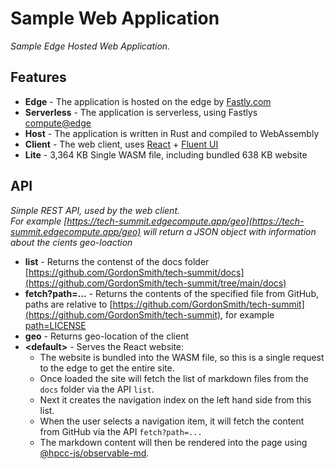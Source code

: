 # Sample Web Application

_Sample Edge Hosted Web Application._

## Features

- **Edge** - The application is hosted on the edge by [Fastly.com](https://developer.fastly.com/)
- **Serverless** - The application is serverless, using Fastlys [compute@edge](https://developer.fastly.com/learning/compute/)
- **Host** - The application is written in Rust and compiled to WebAssembly
- **Client** - The web client, uses [React](https://react.dev/) + [Fluent UI](https://github.com/microsoft/fluentui/wiki/Fluent-UI-React-v9-Release)
- **Lite** - 3,364 KB Single WASM file, including bundled 638 KB website

## API

_Simple REST API, used by the web client.  
For example [https://tech-summit.edgecompute.app/geo](https://tech-summit.edgecompute.app/geo) will return a JSON object with information about the cients geo-loaction_

- **list** - Returns the contenst of the docs folder [https://github.com/GordonSmith/tech-summit/docs](https://github.com/GordonSmith/tech-summit/tree/main/docs)
- **fetch?path=...** - Returns the contents of the specified file from GitHub, paths are relative to [https://github.com/GordonSmith/tech-summit](https://github.com/GordonSmith/tech-summit), for example [path=LICENSE](https://tech-summit.edgecompute.app/fetch?path=LICENSE)
- **geo** - Returns geo-location of the client
- **\<default\>** - Serves the React website:
    - The website is bundled into the WASM file, so this is a single request to the edge to get the entire site.  
    - Once loaded the site will fetch the list of markdown files from the `docs` folder via the API `list`.
    - Next it creates the navigation index on the left hand side from this list.
    - When the user selects a navigation item, it will fetch the content from GitHub via the API `fetch?path=...`
    - The markdown content will then be rendered into the page using [@hpcc-js/observable-md](https://hpcc-systems.github.io/Visualization/packages/observablehq-compiler/README.html#usage).
